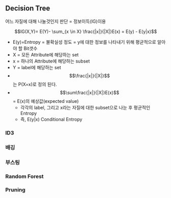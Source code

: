 ## Decision Tree 

어느 자질에 대해 나눌것인지 판단 = 정보이득(IG)이용 

$$IG(X,Y)= E(Y)- \sum_{x \in X} \frac{|x|}{|X|}E(x) = E(y) - E(y|x)$$

- E(y)=Entropy = 불확실성 정도 = y에 대한 정보를 나타내기 위해 평균적으로 알아야 할 Bit갯수 
- X = 모든 Attribute에 해당하는 set
- x = 하나의 Attribute에 해당하는 subset
- Y = label에 해당하는 set
- $$\frac{|x|}{|X|}$$는 P(X=x)로 정의 된다. 
- $$\sum\frac{|x|}{|X|}E(x)$$ = E(x)의 예상값(expected value)
    - 각각의 label, 그리고 x라는 자질에 대한 subset으로 나눈 후 평균적인 Entropy
    - 즉, E(y|x) Conditional Entropy 
    
### ID3

### 배깅

### 부스팅

### Random Forest 

### Pruning
